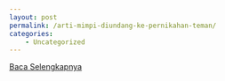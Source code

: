 ```yaml
---
layout: post
permalink: /arti-mimpi-diundang-ke-pernikahan-teman/
categories:
    - Uncategorized
---
```


[Baca Selengkapnya](/01)